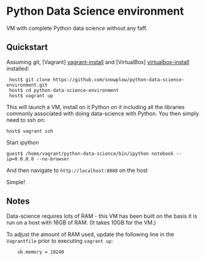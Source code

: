 # Python Data Science environment

VM with complete Python data science without any faff.

## Quickstart

Assuming git, [Vagrant] [vagrant-install] and [VirtualBox] [virtualbox-install] installed:

```
 host$ git clone https://github.com/snowplow/python-data-science-environment.git
 host$ cd python-data-science-environment
 host$ vagrant up
```

This will launch a VM, install on it Python on it including all the libraries commonly associated with doing data-science with Python. You then simply need to ssh on:

```
host$ vagrant ssh
```

Start ipython

```
guest$ /home/vagrant/python-data-science/bin/ipython notebook --ip=0.0.0.0 --no-browser
```

And then navigate to `http://localhost:8888` on the host

Simple!


## Notes

Data-science requires lots of RAM - this VM has been built on the basis it is run on a host with 16GB of RAM. (It takes 10GB for the VM.)

To adjust the amount of RAM used, update the following line in the `Vagrantfile` prior to executing `vagrant up`:

```bash
    vb.memory = 10240
```

[vagrant-install]: http://docs.vagrantup.com/v2/installation/index.html
[virtualbox-install]: https://www.virtualbox.org/wiki/Downloads
